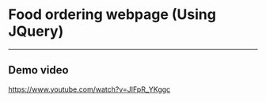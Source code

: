 # Food ordering webpage (Using JQuery)
------------------------------------
## Demo video
https://www.youtube.com/watch?v=JIFpR_YKggc
